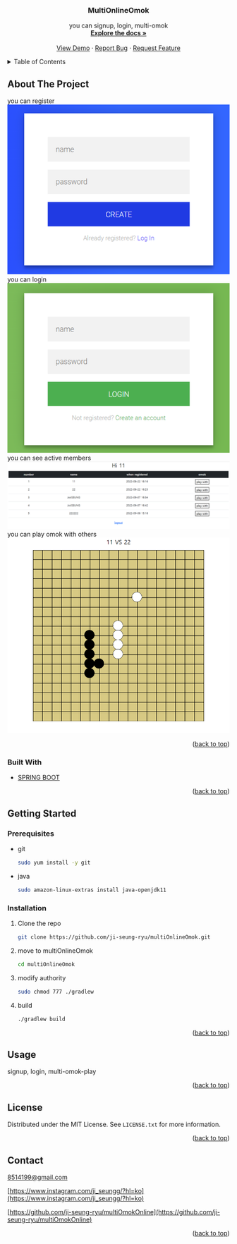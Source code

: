 <div id="top"></div>
<!--
*** Thanks for checking out the Best-README-Template. If you have a suggestion
*** that would make this better, please fork the repo and create a pull request
*** or simply open an issue with the tag "enhancement".
*** Don't forget to give the project a star!
*** Thanks again! Now go create something AMAZING! :D
-->



<!-- PROJECT SHIELDS -->
<!--
*** I'm using markdown "reference style" links for readability.
*** Reference links are enclosed in brackets [ ] instead of parentheses ( ).
*** See the bottom of this document for the declaration of the reference variables
*** for contributors-url, forks-url, etc. This is an optional, concise syntax you may use.
*** https://www.markdownguide.org/basic-syntax/#reference-style-links
-->




<!-- PROJECT LOGO -->
<br />
<div align="center">
  

<h3 align="center">MultiOnlineOmok</h3>

  <p align="center">
    you can signup, login, multi-omok
    <br />
    <a href="https://github.com/ji-seung-ryu/multiOnlineOmok"><strong>Explore the docs »</strong></a>
    <br />
    <br />
    <a href="https://github.com/ji-seung-ryu/multiOnlineOmok">View Demo</a>
    ·
    <a href="https://github.com/ji-seung-ryu/multiOnlineOmok/issues">Report Bug</a>
    ·
    <a href="https://github.com/ji-seung-ryu/multiOnlineOmok/issues">Request Feature</a>
  </p>
</div>



<!-- TABLE OF CONTENTS -->
<details>
  <summary>Table of Contents</summary>
  <ol>
    <li>
      <a href="#about-the-project">About The Project</a>
      <ul>
        <li><a href="#built-with">Built With</a></li>
      </ul>
    </li>
    <li>
      <a href="#getting-started">Getting Started</a>
      <ul>
        <li><a href="#prerequisites">Prerequisites</a></li>
        <li><a href="#installation">Installation</a></li>
      </ul>
    </li>
    <li><a href="#usage">Usage</a></li>
    <li><a href="#license">License</a></li>
    <li><a href="#contact">Contact</a></li>
  </ol>
</details>



<!-- ABOUT THE PROJECT -->
## About The Project

you can register
<br>
<img src="images/signup.png" alt="signup" >
<br>
you can login
<br>
<img src="images/login.png" alt="login" >
<br>
you can see active members
<br>
<img src="images/memberList.png" alt="memberList" >
<br>
you can play omok with others 
<br>
<img src="images/omokRoom.png" alt="omokRoom" >

 


<p align="right">(<a href="#top">back to top</a>)</p>



### Built With

* [SPRING BOOT](https://spring.io/projects/spring-boot/)

<p align="right">(<a href="#top">back to top</a>)</p>



<!-- GETTING STARTED -->
## Getting Started


### Prerequisites

* git
  ```sh
  sudo yum install -y git
  ```

* java
  ```sh
  sudo amazon-linux-extras install java-openjdk11
  ```

  
### Installation

1. Clone the repo
   ```sh
   git clone https://github.com/ji-seung-ryu/multiOnlineOmok.git
   ```
2. move to multiOnlineOmok
   ```sh
   cd multiOnlineOmok
   ```
3. modify authority
   ```sh
   sudo chmod 777 ./gradlew
   ```
4. build 
   ```sh
   ./gradlew build
   ```

<p align="right">(<a href="#top">back to top</a>)</p>



<!-- USAGE EXAMPLES -->
## Usage

signup, login, multi-omok-play

<p align="right">(<a href="#top">back to top</a>)</p>



<!-- LICENSE -->
## License

Distributed under the MIT License. See `LICENSE.txt` for more information.

<p align="right">(<a href="#top">back to top</a>)</p>



<!-- CONTACT -->
## Contact

8514199@gmail.com

[https://www.instagram.com/ji_seungg/?hl=ko](https://www.instagram.com/ji_seungg/?hl=ko)

[https://github.com/ji-seung-ryu/multiOmokOnline](https://github.com/ji-seung-ryu/multiOmokOnline)

<p align="right">(<a href="#top">back to top</a>)</p>


